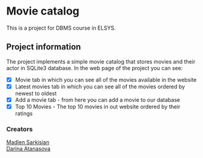 # Movie catalog

This is a project for DBMS course in ELSYS.

## Project information

The project implements a simple movie catalog that stores movies and their actor in SQLite3 database. In the web page of the project you can see:

 - [x] Movie tab in which you can see all of the movies available in the website
 - [x] Latest movies tab in which you can see all of the movies ordered by newest to oldest
 - [x] Add a movie tab - from here you can add a movie to our database
 - [x] Top 10 Movies - The top 10 movies in out website ordered by their ratings

### Creators

[Madlen Sarkisian](https://github.com/Maddie02) \
[Darina Atanasova](https://github.com/DarinaAtanasova)
